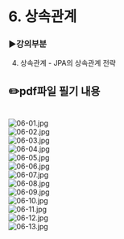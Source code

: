 # 6. 상속관계
### ▶️강의부분
4. 상속관계 - JPA의 상속관계 전략

## ✏️pdf파일 필기 내용
</br>![06-01.jpg](img/06-01.jpg)
</br>![06-02.jpg](img/06-02.jpg)
</br>![06-03.jpg](img/06-03.jpg)
</br>![06-04.jpg](img/06-04.jpg)
</br>![06-05.jpg](img/06-05.jpg)
</br>![06-06.jpg](img/06-06.jpg)
</br>![06-07.jpg](img/06-07.jpg)
</br>![06-08.jpg](img/06-08.jpg)
</br>![06-09.jpg](img/06-09.jpg)
</br>![06-10.jpg](img/06-10.jpg)
</br>![06-11.jpg](img/06-11.jpg)
</br>![06-12.jpg](img/06-12.jpg)
</br>![06-13.jpg](img/06-13.jpg)